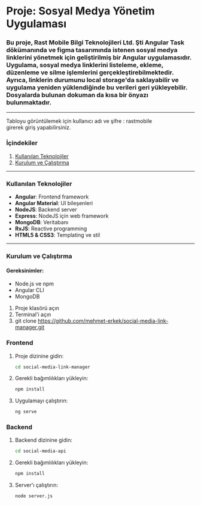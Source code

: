 # Proje: Sosyal Medya Yönetim Uygulaması
### Bu proje, Rast Mobile Bilgi Teknolojileri Ltd. Şti Angular Task dökümanında ve figma tasarımında istenen sosyal medya linklerini yönetmek için geliştirilmiş bir Angular uygulamasıdır. Uygulama, sosyal medya linklerini listeleme, ekleme, düzenleme ve silme işlemlerini gerçekleştirebilmektedir. Ayrıca, linklerin durumunu local storage'da saklayabilir ve uygulama yeniden yüklendiğinde bu verileri geri yükleyebilir. Dosyalarda bulunan dokuman da kısa bir önyazı bulunmaktadır.
---

Tabloyu görüntülemek için 
kullanıcı adı ve şifre : rastmobile  
girerek giriş yapabilirsiniz.

### İçindekiler
1. [Kullanılan Teknolojiler](#kullanılan-teknolojiler)
2. [Kurulum ve Çalıştırma](#kurulum-ve-çalıştırma)

---

### Kullanılan Teknolojiler
- **Angular**: Frontend framework
- **Angular Material**: UI bileşenleri
- **NodeJS**: Backend server
- **Express**: NodeJS için web framework
- **MongoDB**: Veritabanı
- **RxJS**: Reactive programming
- **HTML5 & CSS3**: Templating ve stil

---

### Kurulum ve Çalıştırma
#### Gereksinimler:
- Node.js ve npm
- Angular CLI
- MongoDB

1. Proje klasörü açın
2. Terminal'i açın
3. git clone https://github.com/mehmet-erkek/social-media-link-manager.git
   

### Frontend

1. Proje dizinine gidin:
   ```sh
   cd social-media-link-manager
   ```

2. Gerekli bağımlılıkları yükleyin:
   ```sh
   npm install
   ```

3. Uygulamayı çalıştırın:
   ```sh
   ng serve
   ```

### Backend

1. Backend dizinine gidin:
   ```sh
   cd social-media-api
   ```

2. Gerekli bağımlılıkları yükleyin:
   ```sh
   npm install
   ```

3. Server'ı çalıştırın:
   ```sh
   node server.js

